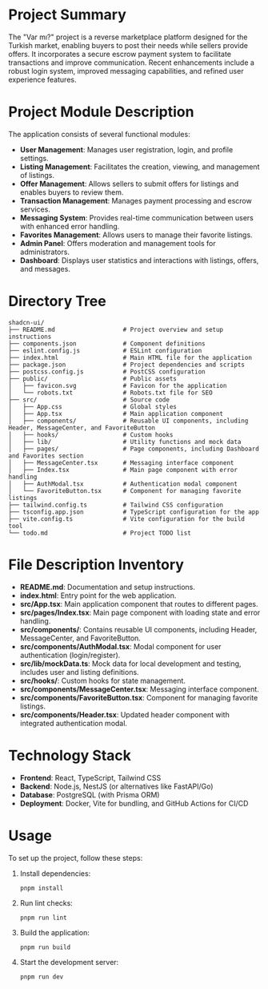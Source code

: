 # Project Summary
The "Var mı?" project is a reverse marketplace platform designed for the Turkish market, enabling buyers to post their needs while sellers provide offers. It incorporates a secure escrow payment system to facilitate transactions and improve communication. Recent enhancements include a robust login system, improved messaging capabilities, and refined user experience features.

# Project Module Description
The application consists of several functional modules:
- **User Management**: Manages user registration, login, and profile settings.
- **Listing Management**: Facilitates the creation, viewing, and management of listings.
- **Offer Management**: Allows sellers to submit offers for listings and enables buyers to review them.
- **Transaction Management**: Manages payment processing and escrow services.
- **Messaging System**: Provides real-time communication between users with enhanced error handling.
- **Favorites Management**: Allows users to manage their favorite listings.
- **Admin Panel**: Offers moderation and management tools for administrators.
- **Dashboard**: Displays user statistics and interactions with listings, offers, and messages.

# Directory Tree
```
shadcn-ui/
├── README.md                   # Project overview and setup instructions
├── components.json             # Component definitions
├── eslint.config.js            # ESLint configuration
├── index.html                  # Main HTML file for the application
├── package.json                # Project dependencies and scripts
├── postcss.config.js           # PostCSS configuration
├── public/                     # Public assets
│   ├── favicon.svg             # Favicon for the application
│   └── robots.txt              # Robots.txt file for SEO
├── src/                        # Source code
│   ├── App.css                 # Global styles
│   ├── App.tsx                 # Main application component
│   ├── components/             # Reusable UI components, including Header, MessageCenter, and FavoriteButton
│   ├── hooks/                  # Custom hooks
│   ├── lib/                    # Utility functions and mock data
│   ├── pages/                  # Page components, including Dashboard and Favorites section
│   ├── MessageCenter.tsx       # Messaging interface component
│   ├── Index.tsx               # Main page component with error handling
│   ├── AuthModal.tsx           # Authentication modal component
│   └── FavoriteButton.tsx      # Component for managing favorite listings
├── tailwind.config.ts          # Tailwind CSS configuration
├── tsconfig.app.json           # TypeScript configuration for the app
├── vite.config.ts              # Vite configuration for the build tool
└── todo.md                     # Project TODO list
```

# File Description Inventory
- **README.md**: Documentation and setup instructions.
- **index.html**: Entry point for the web application.
- **src/App.tsx**: Main application component that routes to different pages.
- **src/pages/Index.tsx**: Main page component with loading state and error handling.
- **src/components/**: Contains reusable UI components, including Header, MessageCenter, and FavoriteButton.
- **src/components/AuthModal.tsx**: Modal component for user authentication (login/register).
- **src/lib/mockData.ts**: Mock data for local development and testing, includes user and listing definitions.
- **src/hooks/**: Custom hooks for state management.
- **src/components/MessageCenter.tsx**: Messaging interface component.
- **src/components/FavoriteButton.tsx**: Component for managing favorite listings.
- **src/components/Header.tsx**: Updated header component with integrated authentication modal.

# Technology Stack
- **Frontend**: React, TypeScript, Tailwind CSS
- **Backend**: Node.js, NestJS (or alternatives like FastAPI/Go)
- **Database**: PostgreSQL (with Prisma ORM)
- **Deployment**: Docker, Vite for bundling, and GitHub Actions for CI/CD

# Usage
To set up the project, follow these steps:
1. Install dependencies:
   ```
   pnpm install
   ```
2. Run lint checks:
   ```
   pnpm run lint
   ```
3. Build the application:
   ```
   pnpm run build
   ```
4. Start the development server:
   ```
   pnpm run dev
   ```
